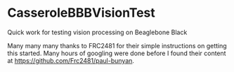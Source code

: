 # CasseroleBBBVisionTest
Quick work for testing vision processing on Beaglebone Black

Many many many thanks to FRC2481 for their simple instructions on getting this started. Many hours of googling were done before I found their content at https://github.com/Frc2481/paul-bunyan.


